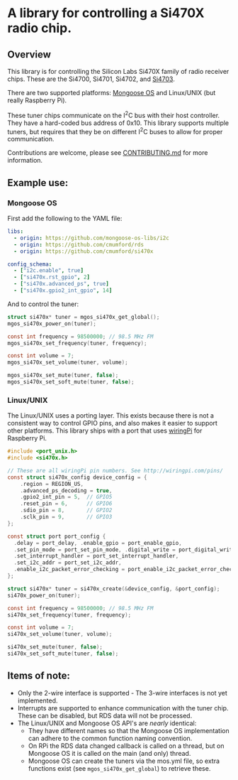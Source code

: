 # A library for controlling a Si470X radio chip.

## Overview

This library is for controlling the Silicon Labs Si470X family of radio
receiver chips.  These are the Si4700, Si4701, Si4702, and
[Si4703](https://www.silabs.com/audio-and-radio/fm-radios/si4702-03-radio-receivers/device.si4703).

There are two supported platforms: [Mongoose OS](https://mongoose-os.com/) and
Linux/UNIX (but really Raspberry Pi).

These tuner chips communicate on the I<sup>2</sup>C bus with their host
controller. They have a hard-coded bus address of 0x10. This library
supports multiple tuners, but requires that they be on different I<sup>2</sup>C
buses to allow for proper communication.

Contributions are welcome, please see [CONTRIBUTING.md](CONTRIBUTING.md)
for more information.

## Example use:

### Mongoose OS

First add the following to the YAML file:

```yaml
libs:
  - origin: https://github.com/mongoose-os-libs/i2c
  - origin: https://github.com/cmumford/rds
  - origin: https://github.com/cmumford/si470x

config_schema:
  - ["i2c.enable", true]
  - ["si470x.rst_gpio", 2]
  - ["si470x.advanced_ps", true]
  - ["si470x.gpio2_int_gpio", 14]
```

And to control the tuner:

```c
struct si470x* tuner = mgos_si470x_get_global();
mgos_si470x_power_on(tuner);

const int frequency = 98500000; // 98.5 MHz FM
mgos_si470x_set_frequency(tuner, frequency);

const int volume = 7;
mgos_si470x_set_volume(tuner, volume);

mgos_si470x_set_mute(tuner, false);
mgos_si470x_set_soft_mute(tuner, false);
```

### Linux/UNIX

The Linux/UNIX uses a porting layer. This exists because there
is not a consistent way to control GPIO pins, and also makes it
easier to support other platforms. This library ships with a
port that uses [wiringPi](http://wiringpi.com) for Raspberry Pi.

```c
#include <port_unix.h>
#include <si470x.h>

// These are all wiringPi pin numbers. See http://wiringpi.com/pins/
const struct si470x_config device_config = {
    .region = REGION_US,
    .advanced_ps_decoding = true,
    .gpio2_int_pin = 5,  // GPIO5
    .reset_pin = 6,      // GPIO6
    .sdio_pin = 8,       // GPIO2
    .sclk_pin = 9,       // GPIO3
};

const struct port port_config {
  .delay = port_delay, .enable_gpio = port_enable_gpio,
  .set_pin_mode = port_set_pin_mode, .digital_write = port_digital_write,
  .set_interrupt_handler = port_set_interrupt_handler,
  .set_i2c_addr = port_set_i2c_addr,
  .enable_i2c_packet_error_checking = port_enable_i2c_packet_error_checking
};

struct si470x* tuner = si470x_create(&device_config, &port_config);
si470x_power_on(tuner);

const int frequency = 98500000; // 98.5 MHz FM
si470x_set_frequency(tuner, frequency);

const int volume = 7;
si470x_set_volume(tuner, volume);

si470x_set_mute(tuner, false);
si470x_set_soft_mute(tuner, false);
```

## Items of note:

* Only the 2-wire interface is supported - The 3-wire interfaces is not
  yet implemented.
* Interrupts are supported to enhance communication with the tuner chip.
  These can be disabled, but RDS data will not be processed.
* The Linux/UNIX and Mongoose OS API's are *nearly* identical:
  * They have different names so that the Mongoose OS implementation
    can adhere to the common function naming convention.
  * On RPi the RDS data changed callback is called on a thread, but on
    Mongoose OS it is called on the main (and only) thread.
  * Mongoose OS can create the tuners via the mos.yml file, so extra
    functions exist (see `mgos_si470x_get_global`) to retrieve these.
